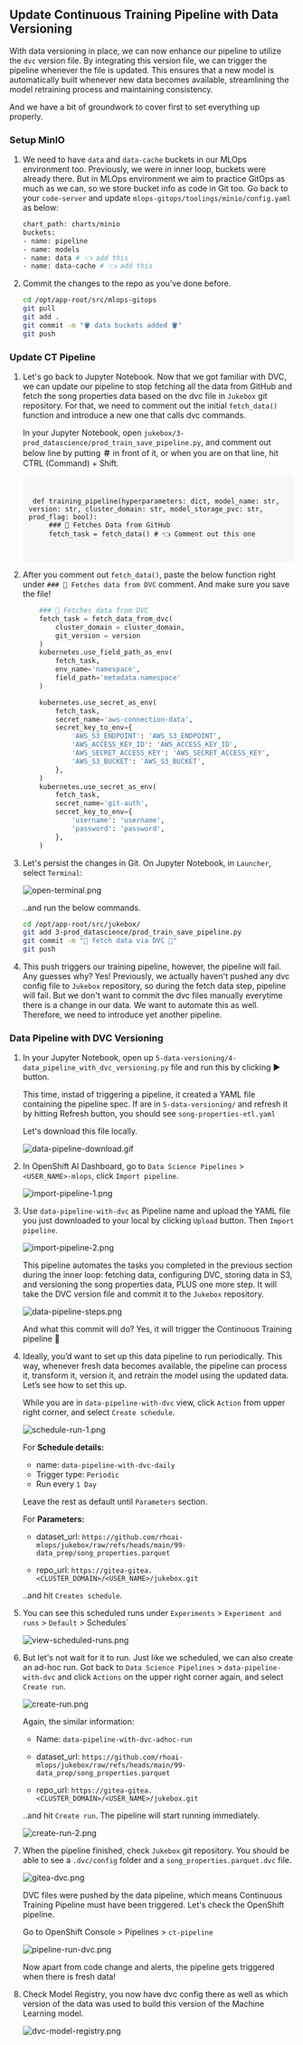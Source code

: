 ## Update Continuous Training Pipeline with Data Versioning

With data versioning in place, we can now enhance our pipeline to utilize the `dvc` version file. By integrating this version file, we can trigger the pipeline whenever the file is updated. This ensures that a new model is automatically built whenever new data becomes available, streamlining the model retraining process and maintaining consistency. 

And we have a bit of groundwork to cover first to set everything up properly.

### Setup MinIO

1. We need to have `data` and `data-cache` buckets in our MLOps environment too. Previously, we were in inner loop, buckets were already there. But in MLOps environment we aim to practice GitOps as much as we can, so we store bucket info as code in Git too. Go back to your `code-server` and update `mlops-gitops/toolings/minio/config.yaml` as below:

    ```bash
    chart_path: charts/minio
    buckets:
    - name: pipeline
    - name: models
    - name: data # 👈 add this
    - name: data-cache # 👈 add this
    ```

2. Commit the changes to the repo as you’ve done before.

    ```bash
    cd /opt/app-root/src/mlops-gitops
    git pull
    git add .
    git commit -m "🪣 data buckets added 🪣"
    git push
    ```

### Update CT Pipeline

1. Let's go back to Jupyter Notebook. Now that we got familiar with DVC, we can update our pipeline to stop fetching all the data from GitHub and fetch the song properties data based on the dvc file in `Jukebox` git repository.  For that, we need to comment out the initial `fetch_data()` function and introduce a new one that calls dvc commands.
   
    In your Jupyter Notebook, open `jukebox/3-prod_datascience/prod_train_save_pipeline.py`, and comment out below line by putting **＃** in front of it, or when you are on that line, hit CTRL (Command) + Shift. 

    <div class="highlight" style="background: #f7f7f7; overflow-x: auto; padding: 10px;">
    <pre><code class="language-python">
    def training_pipeline(hyperparameters: dict, model_name: str, version: str, cluster_domain: str, model_storage_pvc: str, prod_flag: bool):
        ### 🐶 Fetches Data from GitHub
        fetch_task = fetch_data() # 👈 Comment out this one
    </code></pre></div>


2. After you comment out `fetch_data()`, paste the below function right under `### 🍇 Fetches data from DVC` comment. And make sure you save the file!

    ```python
        ### 🍇 Fetches data from DVC
        fetch_task = fetch_data_from_dvc(
            cluster_domain = cluster_domain,
            git_version = version
        )
        kubernetes.use_field_path_as_env(
            fetch_task,
            env_name='namespace',
            field_path='metadata.namespace'
        )

        kubernetes.use_secret_as_env(
            fetch_task,
            secret_name='aws-connection-data',
            secret_key_to_env={
                'AWS_S3_ENDPOINT': 'AWS_S3_ENDPOINT',
                'AWS_ACCESS_KEY_ID': 'AWS_ACCESS_KEY_ID',
                'AWS_SECRET_ACCESS_KEY': 'AWS_SECRET_ACCESS_KEY',
                'AWS_S3_BUCKET': 'AWS_S3_BUCKET',
            },
        )
        kubernetes.use_secret_as_env(
            fetch_task,
            secret_name='git-auth',
            secret_key_to_env={
                'username': 'username',
                'password': 'password',
            },
        )
    ```

3. Let's persist the changes in Git. On Jupyter Notebook, in `Launcher`, select `Terminal`:

   ![open-terminal.png](./images/open-terminal.png)

   ..and run the below commands.

    ```bash
    cd /opt/app-root/src/jukebox/
    git add 3-prod_datascience/prod_train_save_pipeline.py
    git commit -m "🍇 fetch data via DVC 🍇"
    git push
    ```

4. This push triggers our training pipeline, however, the pipeline will fail. Any guesses why? Yes! Previously, we actually haven't pushed any dvc config file to `Jukebox` repository, so during the fetch data step, pipeline will fail. But we don't want to commit the dvc files manually everytime there is a change in our data. We want to automate this as well. Therefore, we need to introduce yet another pipeline.


### Data Pipeline with DVC Versioning

1. In your Jupyter Notebook, open up `5-data-versioning/4-data_pipeline_with_dvc_versioning.py` file and run this by clicking ▶️ button.

    This time, instad of triggering a pipeline, it created a YAML file containing the pipeline spec. If are in `5-data-versioning/` and refresh it by hitting Refresh button, you should see `song-properties-etl.yaml`

    Let's download this file locally. 

    ![data-pipeline-download.gif](./images/data-pipeline-download.gif)

2. In OpenShift AI Dashboard, go to `Data Science Pipelines` > `<USER_NAME>-mlops`, click `Import pipeline`. 

    ![import-pipeline-1.png](./images/import-pipeline-1.png)

3. Use `data-pipeline-with-dvc` as Pipeline name and upload the YAML file you just downloaded to your local by clicking `Upload` button. Then `Import pipeline`. 

    ![import-pipeline-2.png](./images/import-pipeline-2.png)

   This pipeline automates the tasks you completed in the previous section during the inner loop: fetching data, configuring DVC, storing data in S3, and versioning the song properties data, PLUS one more step. It will take the DVC version file and commit it to the `Jukebox` repository.

    ![data-pipeline-steps.png](./images/data-pipeline-steps.png)

    And what this commit will do? Yes, it will trigger the Continuous Training pipeline 🎉

4. Ideally, you’d want to set up this data pipeline to run periodically. This way, whenever fresh data becomes available, the pipeline can process it, transform it, version it, and retrain the model using the updated data. Let’s see how to set this up.

    While you are in `data-pipeline-with-dvc` view, click `Action` from upper right corner, and select `Create schedule`.

    ![schedule-run-1.png](./images/schedule-run-1.png)

    For **Schedule details:**

    - name: `data-pipeline-with-dvc-daily`
    - Trigger type: `Periodic`
    - Run every `1 Day`
  
    Leave the rest as default until `Parameters` section.

    For **Parameters:**

    - dataset_url: `https://github.com/rhoai-mlops/jukebox/raw/refs/heads/main/99-data_prep/song_properties.parquet`

    - repo_url: `https://gitea-gitea.<CLUSTER_DOMAIN>/<USER_NAME>/jukebox.git`

    ..and hit `Creates schedule`.

5. You can see this scheduled runs under `Experiments` > `Experiment and runs` > `Default` > Schedules`

    ![view-scheduled-runs.png](./images/view-scheduled-runs.png)

6. But let's not wait for it to run. Just like we scheduled, we can also create an ad-hoc run. Got back to `Data Science Pipelines` > `data-pipeline-with-dvc` and click `Actions` on the upper right corner again, and select `Create run`.

    ![create-run.png](./images/create-run.png)

    Again, the similar information:

    - Name: `data-pipeline-with-dvc-adhoc-run`
    - dataset_url: `https://github.com/rhoai-mlops/jukebox/raw/refs/heads/main/99-data_prep/song_properties.parquet`

    - repo_url: `https://gitea-gitea.<CLUSTER_DOMAIN>/<USER_NAME>/jukebox.git`

    ..and hit `Create run`. The pipeline will start running immediately.

    ![create-run-2.png](./images/create-run-2.png)


7. When the pipeline finished, check `Jukebox` git repository. You should be able to see a `.dvc/config` folder and a `song_properties.parquet.dvc` file. 

    ![gitea-dvc.png](./images/gitea-dvc.png)

    DVC files were pushed by the data pipeline, which means Continuous Training Pipeline must have been triggered. Let's check the OpenShift pipeline.

    Go to OpenShift Console > Pipelines > `ct-pipeline`

    ![pipeline-run-dvc.png](./images/pipeline-run-dvc.png)

    Now apart from code change and alerts, the pipeline gets triggered when there is fresh data!

8.  Check Model Registry, you now have dvc config there as well as which version of the data was used to build this version of the Machine Learning model.

    ![dvc-model-registry.png](./images/dvc-model-registry.png)

